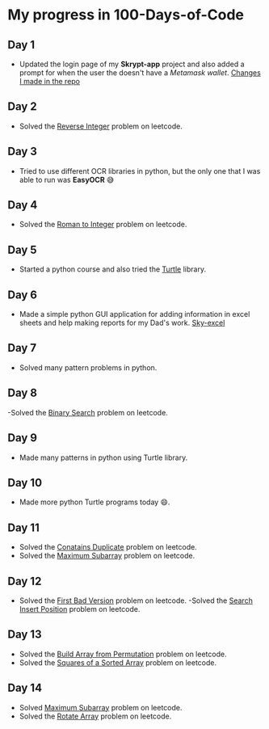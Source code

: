 # My progress in 100-Days-of-Code

## Day 1
- Updated the login page of my **Skrypt-app** project and also added a prompt for when the user the doesn't have a *Metamask wallet*.
[Changes I made in the repo](https://github.com/Skyhero-admin/Skrypt-app/commit/fa81285dd6fa869e498bce6b1e41c4ae6d148353)

## Day 2
- Solved the [Reverse Integer](https://leetcode.com/problems/reverse-integer/) problem on leetcode.

## Day 3
- Tried to use different OCR libraries in python, but the only one that I was able to run was **EasyOCR** 😅

## Day 4
- Solved the [Roman to Integer](https://leetcode.com/problems/roman-to-integer/) problem on leetcode.

## Day 5
- Started a python course and also tried the [Turtle](https://docs.python.org/3/library/turtle.html) library.

## Day 6
- Made a simple python GUI application for adding information in excel sheets and help making reports for my Dad's work. [Sky-excel](https://github.com/Skyhero-admin/Sky-excel)

## Day 7
- Solved many pattern problems in python.

## Day 8
-Solved the [Binary Search](https://leetcode.com/problems/binary-search/) problem on leetcode.

## Day 9
- Made many patterns in python using Turtle library.

## Day 10
- Made more python Turtle programs today 😄.

## Day 11
- Solved the [Conatains Duplicate](https://leetcode.com/problems/contains-duplicate/) problem on leetcode.
- Solved the [Maximum Subarray](https://leetcode.com/problems/maximum-subarray/) problem on leetcode.

## Day 12
- Solved the [First Bad Version](https://leetcode.com/problems/first-bad-version/) problem on leetcode.
-Solved the [Search Insert Position](https://leetcode.com/problems/search-insert-position/) problem on leetcode.

## Day 13
- Solved the [Build Array from Permutation](https://leetcode.com/problems/build-array-from-permutation/) problem on leetcode.
- Solved the [Squares of a Sorted Array](https://leetcode.com/problems/squares-of-a-sorted-array/) problem on leetcode.

## Day 14
- Solved [Maximum Subarray](https://leetcode.com/problems/maximum-subarray/) problem on leetcode.
- Solved the [Rotate Array](https://leetcode.com/problems/rotate-array/) problem on leetcode.

